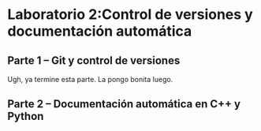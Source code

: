 # Laboratorio 2:Control de versiones y documentación automática
## Parte 1 – Git y control de versiones
Ugh, ya termine esta parte. La pongo bonita luego.
## Parte 2 –  Documentación automática en C++ y Python